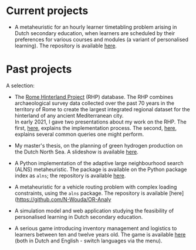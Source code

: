 <!--
.. title: Projects
.. slug: projects
.. date: 2020-11-23 18:53:07 UTC+01:00
.. updated: 2021-05-28 17:39 UTC+01:00
.. tags: 
.. category: 
.. link: 
.. description: 
.. type: text
-->

# Current projects

- A metaheuristic for an hourly learner timetabling problem arising in Dutch 
  secondary education, when learners are scheduled by their preferences for
  various courses and modules (a variant of personalised learning).
  The repository is available [here](https://github.com/N-Wouda/PL-Heuristic).

# Past projects

A selection:

- The [Rome Hinterland Project](http://comparativesurveyarchaeology.org/) (RHP)
  database. The RHP combines archaeological survey data collected over the past
  70 years in the territory of Rome to create the largest integrated regional
  dataset for the hinterland of any ancient Mediterranean city.
  <br>
  In early 2021, I gave two presentations about my work on the RHP. The first,
  [here](https://nielswouda.com/slides/rhp_tech), explains the implementation
  process. The second, [here](https://nielswouda.com/slides/rhp_user), explains
  several common queries one might perform.
  
- My master's thesis, on the planning of green hydrogen production on the Dutch North Sea.
  A slideshow is available [here](https://nielswouda.com/slides/msc_thesis/).

- A Python implementation of the adaptive large neighbourhood search (ALNS) metaheuristic.
  The package is available on the Python package index as `alns`; the repository is available [here](https://github.com/N-Wouda/ALNS).

- A metaheuristic for a vehicle routing problem with complex loading constraints,
  using the `alns` package. The repository is available [here](https://github.com/N-Wouda/OR-Analy

- A simulation model and web application studying the feasibility of personalised
  learning in Dutch secondary education.

- A serious game introducing inventory management and logistics to learners
  between ten and twelve years old. The game is available [here](http://ontdeklogistiek.nl/game/)
  (both in Dutch and English - switch languages via the menu).
